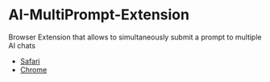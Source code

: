 # AI-MultiPrompt-Extension

Browser Extension that allows to simultaneously submit a prompt to multiple AI chats

* [Safari](Safari/)
* [Chrome](Chrome/)
